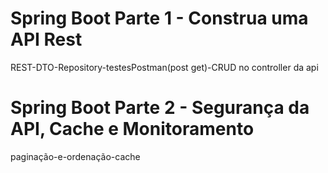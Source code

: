 # Spring Boot Parte 1 - Construa uma API Rest
REST-DTO-Repository-testesPostman(post get)-CRUD no controller da api
# Spring Boot Parte 2 - Segurança da API, Cache e Monitoramento
paginação-e-ordenação-cache

